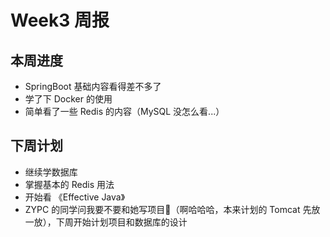 # Week3 周报

## 本周进度

- SpringBoot 基础内容看得差不多了
- 学了下 Docker 的使用
- 简单看了一些 Redis 的内容（MySQL 没怎么看...）

## 下周计划

- 继续学数据库
- 掌握基本的 Redis 用法
- 开始看 《Effective Java》
- ZYPC 的同学问我要不要和她写项目:slightly_smiling_face:（啊哈哈哈，本来计划的 Tomcat 先放一放），下周开始计划项目和数据库的设计